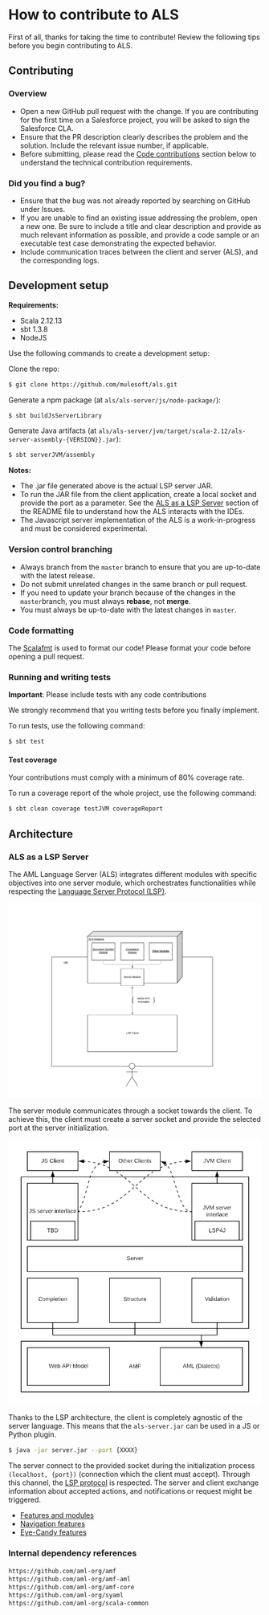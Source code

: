 # How to contribute to ALS

First of all, thanks for taking the time to contribute! Review the following tips before you begin contributing to ALS.

## Contributing

### Overview
- Open a new GitHub pull request with the change. If you are contributing for the first time on a Salesforce project, you will be asked to sign the Salesforce CLA.
- Ensure that the PR description clearly describes the problem and the solution. Include the relevant issue number, if applicable.
- Before submitting, please read the [Code contributions](#code-contributions) section below to understand the technical contribution requirements.

### Did you find a bug?
- Ensure that the bug was not already reported by searching on GitHub under Issues.
- If you are unable to find an existing issue addressing the problem, open a new one. Be sure to include a title and clear description and provide as much relevant information as possible, and provide a code sample or an executable test case demonstrating the expected behavior.
- Include communication traces between the client and server (ALS), and the corresponding logs.

## Development setup

**Requirements:**
* Scala 2.12.13
* sbt 1.3.8
* NodeJS

Use the following commands to create a development setup:

Clone the repo:
```sh
$ git clone https://github.com/mulesoft/als.git
```

Generate a npm package (at `als/als-server/js/node-package/`):

```sh
$ sbt buildJsServerLibrary
```

Generate Java artifacts (at `als/als-server/jvm/target/scala-2.12/als-server-assembly-{VERSION}}.jar`):

```sh
$ sbt serverJVM/assembly
```

**Notes:**
- The .jar file generated above is the actual LSP server JAR.
- To run the JAR file from the client application, create a local socket and provide the port as a parameter. See the [ALS as a LSP Server](../readme.md#als-as-a-lsp-server) section of the README file to understand how the ALS interacts with the IDEs.
- The Javascript server implementation of the ALS is a work-in-progress and must be considered experimental.

### Version control branching
- Always branch from the `master` branch to ensure that you are up-to-date with the latest release.
- Do not submit unrelated changes in the same branch or pull request.
- If you need to update your branch because of the changes in the `master`branch, you must always **rebase**, not **merge**.
- You must always be up-to-date with the latest changes in `master`.

### Code formatting

The [Scalafmt](https://scalameta.org/scalafmt/) is used to format our code! Please format your code before opening a pull request.

### Running and writing tests

**Important**: Please include tests with any code contributions

We strongly recommend that you writing tests before you finally implement. 

To run tests, use the following command:
```sh
$ sbt test
```

#### Test coverage

Your contributions must comply with a minimum of 80% coverage rate.

To run a coverage report of the whole project, use the following command:
```sh
$ sbt clean coverage testJVM coverageReport
```

## Architecture

### ALS as a LSP Server
The AML Language Server (ALS) integrates different modules with specific objectives into one server module, which orchestrates functionalities while respecting the [Language Server Protocol (LSP)](https://microsoft.github.io/language-server-protocol/overview).

![Modules](../images/LSP-diagram.png)

The server module communicates through a socket towards the client. To achieve this, the client must create a server socket and provide the selected port at the server initialization.

![Modules](../images/LSP-complete-diagram.png)

Thanks to the LSP architecture, the client is completely agnostic of the server language. This means that the `als-server.jar` can be used in a JS or Python plugin.

```sh
$ java -jar server.jar --port {XXXX}
```
The server connect to the provided socket during the initialization process `(localhost, {port})` (connection which the client must accept). Through this channel, the [LSP protocol](https://microsoft.github.io/language-server-protocol/specification) is respected. The server and client exchange information about accepted actions, and notifications or request might be triggered.

- [Features and modules](./features/features.md)
- [Navigation features](./features/navigation.md)
- [Eye-Candy features](./features/eyecandy.md)

### Internal dependency references
```
https://github.com/aml-org/amf
https://github.com/aml-org/amf-aml
https://github.com/aml-org/amf-core
https://github.com/aml-org/syaml
https://github.com/aml-org/scala-common
```
